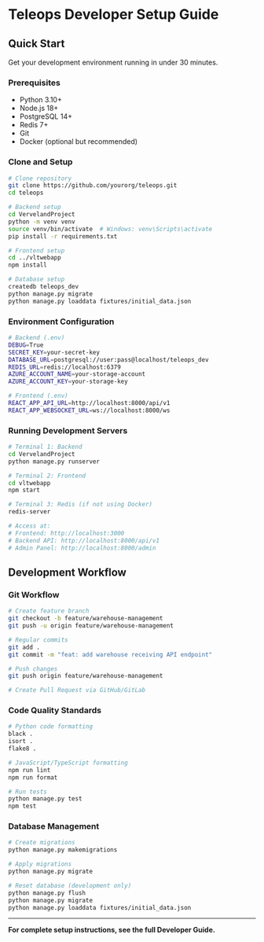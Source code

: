 # Teleops Developer Setup Guide

## Quick Start

Get your development environment running in under 30 minutes.

### Prerequisites

- Python 3.10+
- Node.js 18+
- PostgreSQL 14+
- Redis 7+
- Git
- Docker (optional but recommended)

### Clone and Setup

```bash
# Clone repository
git clone https://github.com/yourorg/teleops.git
cd teleops

# Backend setup
cd VervelandProject
python -m venv venv
source venv/bin/activate  # Windows: venv\Scripts\activate
pip install -r requirements.txt

# Frontend setup
cd ../vltwebapp
npm install

# Database setup
createdb teleops_dev
python manage.py migrate
python manage.py loaddata fixtures/initial_data.json
```

### Environment Configuration

```bash
# Backend (.env)
DEBUG=True
SECRET_KEY=your-secret-key
DATABASE_URL=postgresql://user:pass@localhost/teleops_dev
REDIS_URL=redis://localhost:6379
AZURE_ACCOUNT_NAME=your-storage-account
AZURE_ACCOUNT_KEY=your-storage-key

# Frontend (.env)
REACT_APP_API_URL=http://localhost:8000/api/v1
REACT_APP_WEBSOCKET_URL=ws://localhost:8000/ws
```

### Running Development Servers

```bash
# Terminal 1: Backend
cd VervelandProject
python manage.py runserver

# Terminal 2: Frontend
cd vltwebapp
npm start

# Terminal 3: Redis (if not using Docker)
redis-server

# Access at:
# Frontend: http://localhost:3000
# Backend API: http://localhost:8000/api/v1
# Admin Panel: http://localhost:8000/admin
```

## Development Workflow

### Git Workflow

```bash
# Create feature branch
git checkout -b feature/warehouse-management
git push -u origin feature/warehouse-management

# Regular commits
git add .
git commit -m "feat: add warehouse receiving API endpoint"

# Push changes
git push origin feature/warehouse-management

# Create Pull Request via GitHub/GitLab
```

### Code Quality Standards

```bash
# Python code formatting
black .
isort .
flake8 .

# JavaScript/TypeScript formatting
npm run lint
npm run format

# Run tests
python manage.py test
npm test
```

### Database Management

```bash
# Create migrations
python manage.py makemigrations

# Apply migrations
python manage.py migrate

# Reset database (development only)
python manage.py flush
python manage.py migrate
python manage.py loaddata fixtures/initial_data.json
```

---

**For complete setup instructions, see the full Developer Guide.**
